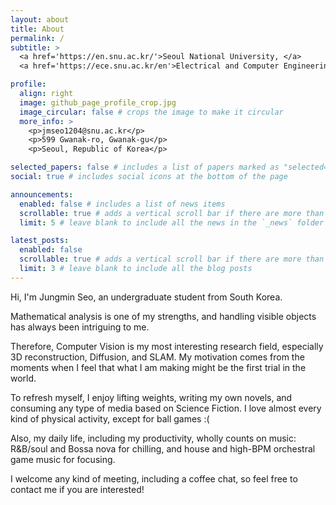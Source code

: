 ```yaml
---
layout: about
title: About
permalink: /
subtitle: >
  <a href='https://en.snu.ac.kr/'>Seoul National University, </a>
  <a href='https://ece.snu.ac.kr/en'>Electrical and Computer Engineering</a>.

profile:
  align: right
  image: github_page_profile_crop.jpg
  image_circular: false # crops the image to make it circular
  more_info: >
    <p>jmseo1204@snu.ac.kr</p>
    <p>599 Gwanak-ro, Gwanak-gu</p>
    <p>Seoul, Republic of Korea</p>

selected_papers: false # includes a list of papers marked as "selected={true}"
social: true # includes social icons at the bottom of the page

announcements:
  enabled: false # includes a list of news items
  scrollable: true # adds a vertical scroll bar if there are more than 3 news items
  limit: 5 # leave blank to include all the news in the `_news` folder

latest_posts:
  enabled: false
  scrollable: true # adds a vertical scroll bar if there are more than 3 new posts items
  limit: 3 # leave blank to include all the blog posts
---
```


Hi, I'm Jungmin Seo, an undergraduate student from South Korea.

Mathematical analysis is one of my strengths, and handling visible objects has always been intriguing to me.

Therefore, Computer Vision is my most interesting research field, especially 3D reconstruction, Diffusion, and SLAM. My motivation comes from the moments when I feel that what I am making might be the first trial in the world.

To refresh myself, I enjoy lifting weights, writing my own novels, and consuming any type of media based on Science Fiction. I love almost every kind of physical activity, except for ball games :(

Also, my daily life, including my productivity, wholly counts on music: R&B/soul and Bossa nova for chilling, and house and high-BPM orchestral game music for focusing.

I welcome any kind of meeting, including a coffee chat, so feel free to contact me if you are interested!
